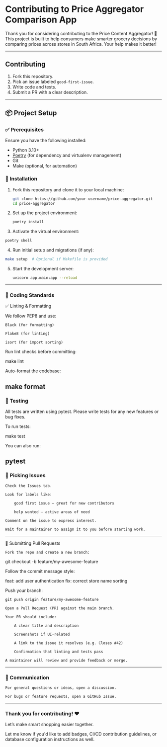 # Contributing to Price Aggregator Comparison App

Thank you for considering contributing to the Price Content Aggregator! 🎉  
This project is built to help consumers make smarter grocery decisions by comparing prices across stores in South Africa. Your help makes it better!

---
## Contributing
1. Fork this repository.
2. Pick an issue labeled `good-first-issue`.
3. Write code and tests.
4. Submit a PR with a clear description.

---

## 📦 Project Setup

### ✅ Prerequisites

Ensure you have the following installed:
- Python 3.10+
- [Poetry](https://python-poetry.org/docs/#installation) (for dependency and virtualenv management)
- Git
- Make (optional, for automation)

### 🔧 Installation

1. Fork this repository and clone it to your local machine:
   ```bash
   git clone https://github.com/your-username/price-aggregator.git
   cd price-aggregator
   ```
   
2. Set up the project environment:

   ```bash
   poetry install
   ```

3. Activate the virtual environment:

  ```bash
  poetry shell
  ```

4. Run initial setup and migrations (if any):

  ```bash
  make setup  # Optional if Makefile is provided
  ```

5. Start the development server:

    ```bash
    uvicorn app.main:app --reload
    ```
---
### 🧪 Coding Standards
✅ Linting & Formatting

We follow PEP8 and use:

    Black (for formatting)

    Flake8 (for linting)

    isort (for import sorting)

Run lint checks before committing:

make lint

Auto-format the codebase:

make format
---
### 🧪 Testing

All tests are written using pytest. Please write tests for any new features or bug fixes.

To run tests:

make test

You can also run:

pytest
---
### 🧩 Picking Issues

    Check the Issues tab.

    Look for labels like:

        good first issue – great for new contributors

        help wanted – active areas of need

    Comment on the issue to express interest.

    Wait for a maintainer to assign it to you before starting work.

---
🚀 Submitting Pull Requests

    Fork the repo and create a new branch:

git checkout -b feature/my-awesome-feature

Follow the commit message style:

feat: add user authentication
fix: correct store name sorting

Push your branch:

    git push origin feature/my-awesome-feature

    Open a Pull Request (PR) against the main branch.

    Your PR should include:

        A clear title and description

        Screenshots if UI-related

        A link to the issue it resolves (e.g. Closes #42)

        Confirmation that linting and tests pass

    A maintainer will review and provide feedback or merge.
---
### 💬 Communication

    For general questions or ideas, open a discussion.

    For bugs or feature requests, open a GitHub Issue.
---
### Thank you for contributing! ❤️
Let’s make smart shopping easier together.


Let me know if you'd like to add badges, CI/CD contribution guidelines, or database configuration instructions as well.

